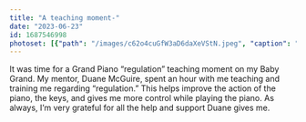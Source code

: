 ```yaml
---
title: "A teaching moment-"
date: "2023-06-23"
id: 1687546998
photoset: [{"path": "/images/c62o4cuGfW3aD6daXeVStN.jpeg", "caption": "My Mentor- Duane McGuire. ", "thumbnail": "True"}]
---
```

It was time for a Grand Piano “regulation” teaching moment on my Baby Grand. My mentor, Duane McGuire, spent an hour with me teaching and training me regarding “regulation.” This helps  improve the action of the piano, the keys, and gives me more control while playing the piano.  As always, I’m very grateful for all the help and support Duane gives me. 